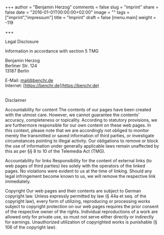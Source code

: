 +++
author = "Benjamin Herzog"
comments = false
slug = "imprint"
share = false
date = "2016-01-01T00:00:00+02:00"
image = ""
tags = ["imprint","impressum"]
title = "Imprint"
draft = false
[menu.main]
weight = -119

+++

Legal Disclosure

Information in accordance with section 5 TMG

Benjamin Herzog<br>
Berliner Str. 124<br>
13187 Berlin<br>

E-Mail: mail@benchr.de<br>
Internet: [https://benchr.de](https://benchr.de)<br>

<br>
Disclaimer

Accountability for content
The contents of our pages have been created with the utmost care. However, we cannot guarantee the contents' accuracy, completeness or topicality. According to statutory provisions, we are furthermore responsible for our own content on these web pages. In this context, please note that we are accordingly not obliged to monitor merely the transmitted or saved information of third parties, or investigate circumstances pointing to illegal activity. Our obligations to remove or block the use of information under generally applicable laws remain unaffected by this as per §§ 8 to 10 of the Telemedia Act (TMG).

Accountability for links
Responsibility for the content of external links (to web pages of third parties) lies solely with the operators of the linked pages. No violations were evident to us at the time of linking. Should any legal infringement become known to us, we will remove the respective link immediately.

Copyright
Our web pages and their contents are subject to German copyright law. Unless expressly permitted by law (§ 44a et seq. of the copyright law), every form of utilizing, reproducing or processing works subject to copyright protection on our web pages requires the prior consent of the respective owner of the rights. Individual reproductions of a work are allowed only for private use, so must not serve either directly or indirectly for earnings. Unauthorized utilization of copyrighted works is punishable (§ 106 of the copyright law).

